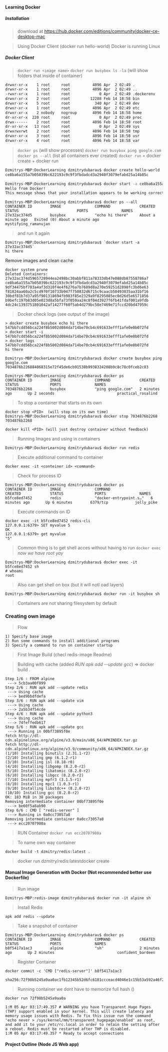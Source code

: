 #### Learning Docker 

##### _Installation_

> download at https://hub.docker.com/editions/community/docker-ce-desktop-mac

> Using Docker Client (docker run hello-world)
> Docker is running Linux 

##### _Docker Client_
> `docker run <image name>`
> `docker run busybox ls -la` (will show folders that inside of container)

```bash
drwxr-xr-x    1 root     root          4096 Apr  2 02:49 .
drwxr-xr-x    1 root     root          4096 Apr  2 02:49 ..
-rwxr-xr-x    1 root     root             0 Apr  2 02:49 .dockerenv
drwxr-xr-x    2 root     root         12288 Feb 14 18:58 bin
drwxr-xr-x    5 root     root           340 Apr  2 02:49 dev
drwxr-xr-x    1 root     root          4096 Apr  2 02:49 etc
drwxr-xr-x    2 nobody   nogroup       4096 Feb 14 18:58 home
dr-xr-xr-x  220 root     root             0 Apr  2 02:49 proc
drwx------    2 root     root          4096 Feb 14 18:58 root
dr-xr-xr-x   13 root     root             0 Apr  2 02:49 sys
drwxrwxrwt    2 root     root          4096 Feb 14 18:58 tmp
drwxr-xr-x    3 root     root          4096 Feb 14 18:58 usr
drwxr-xr-x    4 root     root          4096 Feb 14 18:58 var

```
>`docker ps` (will show processes)
>`docker run busybox ping google.com`
>`docker ps --all` (list all containers ever created)
>`docker run` = docker create + docker run

```bash
Dzmitrys-MBP:DockerLearning dzmitrydubarau$ docker create hello-world
ce8ba6a155a7b05039bc622193c9c9f3fbdadcd3a2940f3079efabd25a14b85c
```
```bash
Dzmitrys-MBP:DockerLearning dzmitrydubarau$ docker start -a ce8ba6a155a7b05039bc622193c9c9f3fbdadcd3a2940f3079efabd25a14b85c
Hello from Docker!
This message shows that your installation appears to be working correctly.
```



```
Dzmitrys-MBP:DockerLearning dzmitrydubarau$ docker ps --all
CONTAINER ID        IMAGE               COMMAND             CREATED              STATUS                          PORTS               NAMES
27e32ac374d5        busybox             "echo hi there"     About a minute ago   Exited (0) About a minute ago                       mystifying_ramanujan
```
> and run it again 
```
Dzmitrys-MBP:DockerLearning dzmitrydubarau$ `docker start -a 27e32ac374d5`
hi there
```
Remove images and clean cache
```
docker system prune
Deleted Containers:
27e32ac374d5965728944ea2498bc30abbf811a78333db47e088db87558786a7
ce8ba6a155a7b05039bc622193c9c9f3fbdadcd3a2940f3079efabd25a14b85c
9df34475bf703a4af3d310f4e4f6276a7b7689d8a270e59251d2898fc3bd6e63
f81824aa60a2c5cd970f10733b947f750832d6715c9caacb50493835aa31bf16
30bdf81b7d37a95f901318694fb983f85e2329a9f8295085ec0d26d5e6571856
b9befc197b83d05e023d8a5bfa73f059aa24c8f04d3927f6fb41fdaf001a9fdb
4dc24c1393751801042af14277f60f5ab4d279bc58e7469e71fccd20bd47959c
```

> Docker check logs (see output of the image)
```
> docker create busybox echo hi there 
547bb7cdd56bca224f8b5002d084da714be70cb4c691633efff1afe0e0b072fd
> docker start -i 547bb7cdd56bca224f8b5002d084da714be70cb4c691633efff1afe0e0b072fd
> docker logs 547bb7cdd56bca224f8b5002d084da714be70cb4c691633efff1afe0e0b072fd
hi there
```
```
Dzmitrys-MBP:DockerLearning dzmitrydubarau$ docker create busybox ping google.com
7034876b226884068315e72f45de6cb91538b9938324208b9c8c78c0fceb2c83

Dzmitrys-MBP:DockerLearning dzmitrydubarau$ docker ps
CONTAINER ID        IMAGE               COMMAND             CREATED             STATUS              PORTS               NAMES
7034876b2268        busybox             "ping google.com"   2 minutes ago       Up 2 seconds                            practical_rosalind

```
> To stop a container that starts on its own
```
docker stop <PID>  (will stop on its own time)
Dzmitrys-MBP:DockerLearning dzmitrydubarau$ docker stop 7034876b2268
7034876b2268

docker kill <PID> (will just destroy container without feedback)
```
> Running Images and using in containers
```
Dzmitrys-MBP:DockerLearning dzmitrydubarau$ docker run redis
```
> Execute additional command to container 
```
docker exec -it <conteiner id> <command>
```
> Check for process ID
```
Dzmitrys-MBP:DockerLearning dzmitrydubarau$ docker ps
CONTAINER ID        IMAGE               COMMAND                  CREATED             STATUS              PORTS               NAMES
b5fce8ed7452        redis               "docker-entrypoint.s…"   6 minutes ago       Up 6 minutes        6379/tcp            jolly_pike
```
> Execute commands on ID
```
docker exec -it b5fce8ed7452 redis-cli
127.0.0.1:6379> SET myvalue 5
OK
127.0.0.1:6379> get myvalue
"5"
```
> Common thing is to get shell acces without having to run `docker exec` *now we have root yay*
```
Dzmitrys-MBP:DockerLearning dzmitrydubarau$ docker exec -it b5fce8ed7452 sh
# whoami
root
```
> Also can get shell on box (but it will notl oad layers)
```
Dzmitrys-MBP:DockerLearning dzmitrydubarau$ docker run -it busybox sh
```
> Containers are not sharing filesystem by default

### Creating own image 

> Flow 
```
1) Specify base image 
2) Run some commands to install additional programs
3) Specify a command to run on container startup
```
> First Image Build (checl redis-image Readme)

> Building with cache (added *RUN apk add --update gcc*) => docker build .
```
Step 1/6 : FROM alpine
 ---> 5cb3aa00f899
Step 2/6 : RUN apk add --update redis
 ---> Using cache
 ---> bed9bbdfdefa
Step 3/6 : RUN apk add --update vim
 ---> Using cache
 ---> 2a5b34f54cde
Step 4/6 : RUN apk add --update python3
 ---> Using cache
 ---> 74feffedb617
Step 5/6 : RUN apk add --update gcc
 ---> Running in 00bf73895f0e
fetch http://dl-cdn.alpinelinux.org/alpine/v3.9/main/x86_64/APKINDEX.tar.gz
fetch http://dl-cdn.alpinelinux.org/alpine/v3.9/community/x86_64/APKINDEX.tar.gz
(1/10) Installing binutils (2.31.1-r2)
(2/10) Installing gmp (6.1.2-r1)
(3/10) Installing isl (0.18-r0)
(4/10) Installing libgomp (8.2.0-r2)
(5/10) Installing libatomic (8.2.0-r2)
(6/10) Installing libgcc (8.2.0-r2)
(7/10) Installing mpfr3 (3.1.5-r1)
(8/10) Installing mpc1 (1.0.3-r1)
(9/10) Installing libstdc++ (8.2.0-r2)
(10/10) Installing gcc (8.2.0-r2)
OK: 183 MiB in 38 packages
Removing intermediate container 00bf73895f0e
 ---> be60f5a8ab90
Step 6/6 : CMD [ "redis-server" ]
 ---> Running in 0a0cc73057a8
Removing intermediate container 0a0cc73057a8
 ---> ecc20707980a
```
> RUN Container `docker run ecc20707980a`

> To name own way container 
```
docker build -t dzmitry/redis:latest .
```
> docker run dzmitry/redis:latestdocker create 

#### Manual Image Generation with Docker  (Not recommended better use Dockerfile)
> Run image
```
Dzmitrys-MBP:redis-image dzmitrydubarau$ docker run -it alpine sh
```
> Install Redis
```
apk add redis --update
```
> Take a snapshot of container
```
Dzmitrys-MBP:DockerLearning dzmitrydubarau$ docker ps
CONTAINER ID        IMAGE               COMMAND             CREATED             STATUS              PORTS               NAMES
b8f5417a1ac3        alpine              "sh"                2 minutes ago       Up 2 minutes                            confident_bardeen
```
> Register Container 
```
docker commit -c 'CMD ["redis-server"]' b8f5417a1ac3

sha256:72f98b5245a9aa0ac1fb12345b52d6fc6181ccceacd4046e1c15b53a592a46f2
```
> Running container we dont have to memorize full hash ()
```
docker run 72f98b5245a9aa0a

1:M 05 Apr 03:17:49.357 # WARNING you have Transparent Huge Pages (THP) support enabled in your kernel. This will create latency and memory usage issues with Redis. To fix this issue run the command 'echo never > /sys/kernel/mm/transparent_hugepage/enabled' as root, and add it to your /etc/rc.local in order to retain the setting after a reboot. Redis must be restarted after THP is disabled.
1:M 05 Apr 03:17:49.357 * Ready to accept connections
```

#### Project Outline (Node JS Web app)